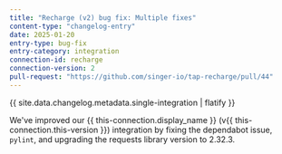 ```yaml
---
title: "Recharge (v2) bug fix: Multiple fixes"
content-type: "changelog-entry"
date: 2025-01-20
entry-type: bug-fix
entry-category: integration
connection-id: recharge
connection-version: 2
pull-request: "https://github.com/singer-io/tap-recharge/pull/44"
---
```

{{ site.data.changelog.metadata.single-integration | flatify }}

We've improved our {{ this-connection.display_name }} (v{{ this-connection.this-version }}) integration by fixing the dependabot issue, `pylint`, and upgrading the requests library version to 2.32.3.